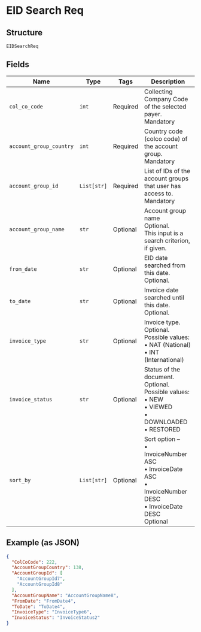 
# EID Search Req

## Structure

`EIDSearchReq`

## Fields

| Name | Type | Tags | Description |
|  --- | --- | --- | --- |
| `col_co_code` | `int` | Required | Collecting Company Code of the selected payer.<br>Mandatory |
| `account_group_country` | `int` | Required | Country code (colco code) of the account group.<br>Mandatory |
| `account_group_id` | `List[str]` | Required | List of IDs of the account groups that user has access to.<br>Mandatory |
| `account_group_name` | `str` | Optional | Account group name<br>Optional.<br>This input is a search criterion, if given. |
| `from_date` | `str` | Optional | EID date searched from this date.<br>Optional. |
| `to_date` | `str` | Optional | Invoice date searched until this date.<br>Optional. |
| `invoice_type` | `str` | Optional | Invoice type.<br>Optional.<br>Possible values:<br>•	NAT (National)<br>•	INT (International) |
| `invoice_status` | `str` | Optional | Status of the document.<br>Optional.<br>Possible values:<br>•	NEW<br>•	VIEWED<br>•	DOWNLOADED<br>•	RESTORED |
| `sort_by` | `List[str]` | Optional | Sort option –<br>•    InvoiceNumber ASC<br>•    InvoiceDate ASC<br>•    InvoiceNumber DESC<br>•    InvoiceDate DESC<br>Optional |

## Example (as JSON)

```json
{
  "ColCoCode": 222,
  "AccountGroupCountry": 138,
  "AccountGroupId": [
    "AccountGroupId7",
    "AccountGroupId8"
  ],
  "AccountGroupName": "AccountGroupName8",
  "FromDate": "FromDate4",
  "ToDate": "ToDate4",
  "InvoiceType": "InvoiceType6",
  "InvoiceStatus": "InvoiceStatus2"
}
```

